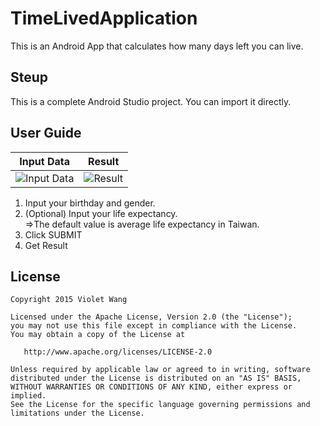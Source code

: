 TimeLivedApplication
=========
This is an Android App that calculates how many days left you can live.

## Steup
This is a complete Android Studio project. You can import it directly.

## User Guide
Input Data | Result
---- | ----
![Input Data](https://github.com/violettina/TimeLivedApplication/blob/master/info.png) | ![Result](https://github.com/violettina/TimeLivedApplication/blob/master/result.png) 
  
1. Input your birthday and gender.  
2. (Optional) Input your life expectancy.  
=>The default value is average life expectancy in Taiwan.  
3. Click SUBMIT  
4. Get Result

## License

    Copyright 2015 Violet Wang

    Licensed under the Apache License, Version 2.0 (the "License");
    you may not use this file except in compliance with the License.
    You may obtain a copy of the License at

       http://www.apache.org/licenses/LICENSE-2.0

    Unless required by applicable law or agreed to in writing, software
    distributed under the License is distributed on an "AS IS" BASIS,
    WITHOUT WARRANTIES OR CONDITIONS OF ANY KIND, either express or implied.
    See the License for the specific language governing permissions and
    limitations under the License.

